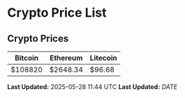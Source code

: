 # Crypto Price List

## Crypto Prices
| Bitcoin | Ethereum | Litecoin |
| ------- | -------- | -------- |
| $108820 | $2648.34 | $96.68 |
**Last Updated:** 2025-05-28 11:44 UTC
**Last Updated:** $DATE$

